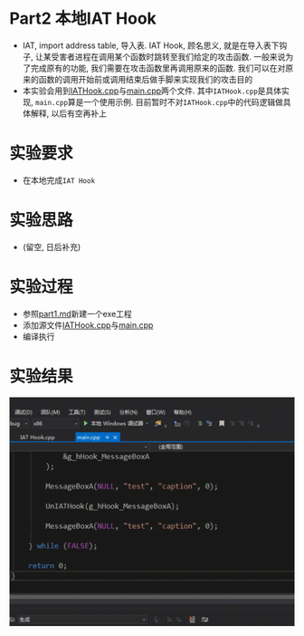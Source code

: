 # Part2 本地IAT Hook
- IAT, import address table, 导入表. IAT Hook, 顾名思义, 就是在导入表下钩子, 让某受害者进程在调用某个函数时跳转至我们给定的攻击函数. 一般来说为了完成原有的功能, 我们需要在攻击函数里再调用原来的函数. 我们可以在对原来的函数的调用开始前或调用结束后做手脚来实现我们的攻击目的
- 本实验会用到[IATHook.cpp](IATHook.cpp)与[main.cpp](main.cpp)两个文件. 其中`IATHook.cpp`是具体实现, `main.cpp`算是一个使用示例. 目前暂时不对`IATHook.cpp`中的代码逻辑做具体解释, 以后有空再补上

# 实验要求
- 在本地完成`IAT Hook`

# 实验思路
- (留空, 日后补充)

# 实验过程
- 参照[part1.md](../1/part1.md)新建一个exe工程
- 添加源文件[IATHook.cpp](IATHook.cpp)与[main.cpp](main.cpp)
- 编译执行

# 实验结果
![](part2_result.gif)